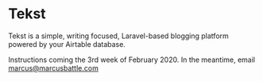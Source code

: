 # Tekst
Tekst is a simple, writing focused, Laravel-based blogging platform powered by your Airtable database.

Instructions coming the 3rd week of February 2020. In the meantime, email marcus@marcusbattle.com
